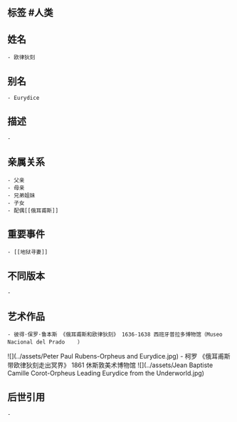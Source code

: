 ## 标签  #人类
## 姓名
	- 欧律狄刻
## 别名
	- Eurydice
## 描述
	-
## 亲属关系
	- 父亲
	- 母亲
	- 兄弟姐妹
	- 子女
	- 配偶[[俄耳甫斯]]
## 重要事件
	- [[地狱寻妻]]
## 不同版本
	-
## 艺术作品
	- 彼得·保罗·鲁本斯 《俄耳甫斯和欧律狄刻》 1636-1638 西班牙普拉多博物馆（Museo Nacional del Prado	）
 ![](../assets/Peter Paul Rubens-Orpheus and Eurydice.jpg)
	- 柯罗 《俄耳甫斯带欧律狄刻走出冥界》 1861 休斯敦美术博物馆
 ![](../assets/Jean Baptiste Camille Corot-Orpheus Leading Eurydice from the Underworld.jpg)
## 后世引用
	-
